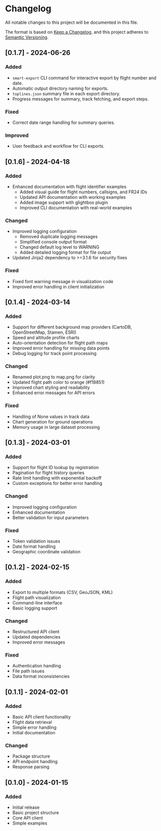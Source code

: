 # Changelog

All notable changes to this project will be documented in this file.

The format is based on [Keep a Changelog](https://keepachangelog.com/en/1.0.0/),
and this project adheres to [Semantic Versioning](https://semver.org/spec/v2.0.0.html).

## [0.1.7] - 2024-06-26

### Added
- `smart-export` CLI command for interactive export by flight number and date.
- Automatic output directory naming for exports.
- `toplines.json` summary file in each export directory.
- Progress messages for summary, track fetching, and export steps.

### Fixed
- Correct date range handling for summary queries.

### Improved
- User feedback and workflow for CLI exports.

## [0.1.6] - 2024-04-18

### Added
- Enhanced documentation with flight identifier examples
  - Added visual guide for flight numbers, callsigns, and FR24 IDs
  - Updated API documentation with working examples
  - Added image support with glightbox plugin
  - Improved CLI documentation with real-world examples

### Changed
- Improved logging configuration
  - Removed duplicate logging messages
  - Simplified console output format
  - Changed default log level to WARNING
  - Added detailed logging format for file output
- Updated Jinja2 dependency to >=3.1.6 for security fixes

### Fixed
- Fixed font warning message in visualization code
- Improved error handling in client initialization

## [0.1.4] - 2024-03-14

### Added
- Support for different background map providers (CartoDB, OpenStreetMap, Stamen, ESRI)
- Speed and altitude profile charts
- Auto-orientation detection for flight path maps
- Improved error handling for missing data points
- Debug logging for track point processing

### Changed
- Renamed plot.png to map.png for clarity
- Updated flight path color to orange (#f18851)
- Improved chart styling and readability
- Enhanced error messages for API errors

### Fixed
- Handling of None values in track data
- Chart generation for ground operations
- Memory usage in large dataset processing

## [0.1.3] - 2024-03-01

### Added
- Support for flight ID lookup by registration
- Pagination for flight history queries
- Rate limit handling with exponential backoff
- Custom exceptions for better error handling

### Changed
- Improved logging configuration
- Enhanced documentation
- Better validation for input parameters

### Fixed
- Token validation issues
- Date format handling
- Geographic coordinate validation

## [0.1.2] - 2024-02-15

### Added
- Export to multiple formats (CSV, GeoJSON, KML)
- Flight path visualization
- Command-line interface
- Basic logging support

### Changed
- Restructured API client
- Updated dependencies
- Improved error messages

### Fixed
- Authentication handling
- File path issues
- Data format inconsistencies

## [0.1.1] - 2024-02-01

### Added
- Basic API client functionality
- Flight data retrieval
- Simple error handling
- Initial documentation

### Changed
- Package structure
- API endpoint handling
- Response parsing

## [0.1.0] - 2024-01-15

### Added
- Initial release
- Basic project structure
- Core API client
- Simple examples 